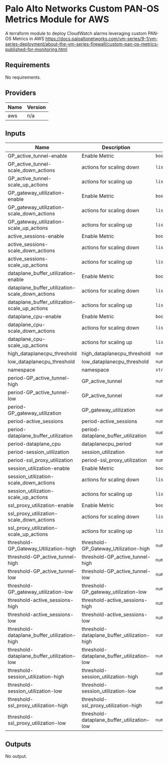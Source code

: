 Palo Alto Networks Custom PAN-OS Metrics Module for AWS
===========

A terraform module to deploy CloudWatch alarms leveraging custom PAN-OS Metrics in AWS
https://docs.paloaltonetworks.com/vm-series/9-1/vm-series-deployment/about-the-vm-series-firewall/custom-pan-os-metrics-published-for-monitoring.html

<!-- BEGINNING OF PRE-COMMIT-TERRAFORM DOCS HOOK -->
## Requirements

No requirements.

## Providers

| Name | Version |
|------|---------|
| aws | n/a |

## Inputs

| Name | Description | Type | Default | Required |
|------|-------------|------|---------|:--------:|
| GP\_active\_tunnel-enable | Enable Metric | `bool` | `false` | no |
| GP\_active\_tunnel-scale\_down\_actions | actions for scaling down | `list(string)` | `[]` | no |
| GP\_active\_tunnel-scale\_up\_actions | actions for scaling up | `list(string)` | `[]` | no |
| GP\_gateway\_utilization-enable | Enable Metric | `bool` | `false` | no |
| GP\_gateway\_utilization-scale\_down\_actions | actions for scaling down | `list(string)` | `[]` | no |
| GP\_gateway\_utilization-scale\_up\_actions | actions for scaling up | `list(string)` | `[]` | no |
| active\_sessions-enable | Enable Metric | `bool` | `false` | no |
| active\_sessions-scale\_down\_actions | actions for scaling down | `list(string)` | `[]` | no |
| active\_sessions-scale\_up\_actions | actions for scaling up | `list(string)` | `[]` | no |
| dataplane\_buffer\_utilization-enable | Enable Metric | `bool` | `false` | no |
| dataplane\_buffer\_utilization-scale\_down\_actions | actions for scaling down | `list(string)` | `[]` | no |
| dataplane\_buffer\_utilization-scale\_up\_actions | actions for scaling up | `list(string)` | `[]` | no |
| dataplane\_cpu-enable | Enable Metric | `bool` | `false` | no |
| dataplane\_cpu-scale\_down\_actions | actions for scaling down | `list(string)` | `[]` | no |
| dataplane\_cpu-scale\_up\_actions | actions for scaling up | `list(string)` | `[]` | no |
| high\_dataplanecpu\_threshold | high\_dataplanecpu\_threshold | `number` | `999` | no |
| low\_dataplanecpu\_threshold | low\_dataplanecpu\_threshold | `number` | `999` | no |
| namespace | namespace | `string` | `"panfw"` | no |
| period-GP\_active\_tunnel-high | GP\_active\_tunnel | `number` | `300` | no |
| period-GP\_active\_tunnel-low | GP\_active\_tunnel | `number` | `300` | no |
| period-GP\_gateway\_utilization | GP\_gateway\_utilization | `number` | `300` | no |
| period-active\_sessions | period-active\_sessions | `number` | `300` | no |
| period-dataplane\_buffer\_utilization | period-dataplane\_buffer\_utilization | `number` | `300` | no |
| period-dataplane\_cpu | dataplanecpu\_period | `number` | `300` | no |
| period-session\_utilization | session\_utilization | `number` | `300` | no |
| period-ssl\_proxy\_utilization | period-ssl\_proxy\_utilization | `number` | `300` | no |
| session\_utilization-enable | Enable Metric | `bool` | `false` | no |
| session\_utilization-scale\_down\_actions | actions for scaling down | `list(string)` | `[]` | no |
| session\_utilization-scale\_up\_actions | actions for scaling up | `list(string)` | `[]` | no |
| ssl\_proxy\_utilization-enable | Enable Metric | `bool` | `false` | no |
| ssl\_proxy\_utilization-scale\_down\_actions | actions for scaling down | `list(string)` | `[]` | no |
| ssl\_proxy\_utilization-scale\_up\_actions | actions for scaling up | `list(string)` | `[]` | no |
| threshold-GP\_Gateway\_Utilization-high | threshold-GP\_Gateway\_Utilization-high | `number` | `999` | no |
| threshold-GP\_active\_tunnel-high | threshold-GP\_active\_tunnel-high | `number` | `1500` | no |
| threshold-GP\_active\_tunnel-low | threshold-GP\_active\_tunnel-low | `number` | `750` | no |
| threshold-GP\_gateway\_utilization-low | threshold-GP\_gateway\_utilization-low | `number` | `999` | no |
| threshold-active\_sessions-high | threshold-active\_sessions-high | `number` | `100` | no |
| threshold-active\_sessions-low | threshold-active\_sessions-low | `number` | `100` | no |
| threshold-dataplane\_buffer\_utilization-high | threshold-dataplane\_buffer\_utilization-high | `number` | `999` | no |
| threshold-dataplane\_buffer\_utilization-low | threshold-dataplane\_buffer\_utilization-low | `number` | `999` | no |
| threshold-session\_utilization-high | threshold-session\_utilization-high | `number` | `999` | no |
| threshold-session\_utilization-low | threshold-session\_utilization-low | `number` | `999` | no |
| threshold-ssl\_proxy\_utilization-high | threshold-ssl\_proxy\_utilization-high | `number` | `999` | no |
| threshold-ssl\_proxy\_utilization-low | threshold-dataplane\_buffer\_utilization-low | `number` | `999` | no |

## Outputs

No output.

<!-- END OF PRE-COMMIT-TERRAFORM DOCS HOOK -->
